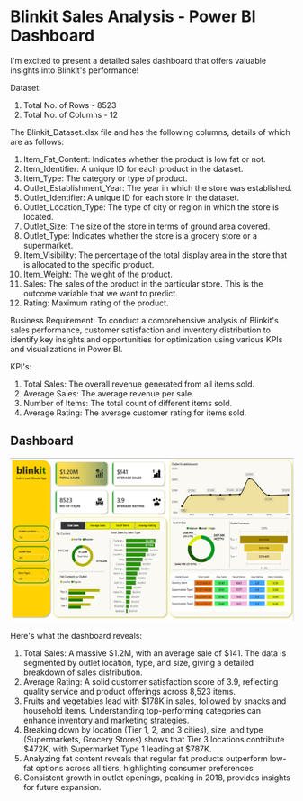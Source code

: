 # Blinkit Sales Analysis - Power BI Dashboard
I'm excited to present a detailed sales dashboard that offers valuable insights into Blinkit's performance! 

Dataset:
1) Total No. of Rows - 8523
2) Total No. of Columns - 12

The Blinkit_Dataset.xlsx file and has the following columns, details of which are as follows:
1) Item_Fat_Content: Indicates whether the product is low fat or not.
2) Item_Identifier: A unique ID for each product in the dataset.
3) Item_Type: The category or type of product.
4) Outlet_Establishment_Year: The year in which the store was established.
5) Outlet_Identifier: A unique ID for each store in the dataset.
6) Outlet_Location_Type: The type of city or region in which the store is located.
7) Outlet_Size: The size of the store in terms of ground area covered.
8) Outlet_Type: Indicates whether the store is a grocery store or a supermarket.
9) Item_Visibility: The percentage of the total display area in the store that is allocated to the specific product.
10) Item_Weight: The weight of the product.
11) Sales: The sales of the product in the particular store. This is the outcome variable that we want to predict.
12) Rating: Maximum rating of the product.

Business Requirement:
To conduct a comprehensive analysis of Blinkit's sales performance, customer satisfaction and inventory distribution to identify key insights and opportunities for optimization using various KPIs and visualizations in Power BI.

KPI's:
1) Total Sales: The overall revenue generated from all items sold.
2) Average Sales: The average revenue per sale.
3) Number of Items: The total count of different items sold.
4) Average Rating: The average customer rating for items sold.

## Dashboard
![Dashboard](Dashboard_Image.png)

Here's what the dashboard reveals:
1) Total Sales: A massive $1.2M, with an average sale of $141. The data is segmented by outlet location, type, and size, giving a detailed breakdown of sales distribution.
2) Average Rating: A solid customer satisfaction score of 3.9, reflecting quality service and product offerings across 8,523 items.
3) Fruits and vegetables lead with $178K in sales, followed by snacks and household items. Understanding top-performing categories can enhance inventory and marketing strategies.
4) Breaking down by location (Tier 1, 2, and 3 cities), size, and type (Supermarkets, Grocery Stores) shows that Tier 3 locations contribute $472K, with Supermarket Type 1 leading at $787K.
5) Analyzing fat content reveals that regular fat products outperform low-fat options across all tiers, highlighting consumer preferences
6) Consistent growth in outlet openings, peaking in 2018, provides insights for future expansion.

